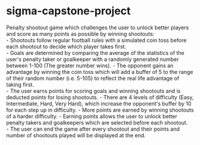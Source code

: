 # sigma-capstone-project 
Penalty shootout game which challenges the user to unlock better players and score as many points as possible by winning shootouts:  
	- Shootouts follow regular football rules with a simulated coin toss before each shootout to decide which player takes first.  
	- Goals are determined by comparing the average of the statistics of the user's penalty taker or goalkeeper with a randomly generated number between 1-100 (The greater number wins). 
	- The opponent gains an advantage by winning the coin toss which will add a buffer of 5 to the range of their random number (i.e. 5-105) to reflect the real life advantage of taking first.  
	- The user earns points for scoring goals and winning shootouts and is deducted points for losing shootouts. 
	- There are 4 levels of difficulty (Easy, Intermediate, Hard, Very Hard), which increase the opponent's buffer by 10 for each step up in difficulty.
	- More points are earned by winning shootouts of a harder difficulty. 
	- Earning points allows the user to unlock better penalty takers and goalkeepers which are selected before each shootout.  
	- The user can end the game after every shootout and their points and number of shootouts played will be displayed at the end.
	
